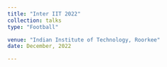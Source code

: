 ```yaml
---
title: "Inter IIT 2022"
collection: talks
type: "Football"

venue: "Indian Institute of Technology, Roorkee"
date: December, 2022

---
```





